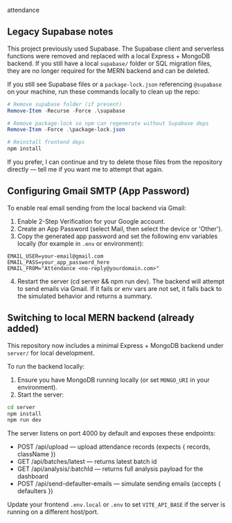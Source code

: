 attendance

## Legacy Supabase notes

This project previously used Supabase. The Supabase client and serverless functions were removed and replaced with a local Express + MongoDB backend. If you still have a local `supabase/` folder or SQL migration files, they are no longer required for the MERN backend and can be deleted.

If you still see Supabase files or a `package-lock.json` referencing `@supabase` on your machine, run these commands locally to clean up the repo:

```powershell
# Remove supabase folder (if present)
Remove-Item -Recurse -Force .\supabase

# Remove package-lock so npm can regenerate without Supabase deps
Remove-Item -Force .\package-lock.json

# Reinstall frontend deps
npm install
```

If you prefer, I can continue and try to delete those files from the repository directly — tell me if you want me to attempt that again.

## Configuring Gmail SMTP (App Password)

To enable real email sending from the local backend via Gmail:

1. Enable 2-Step Verification for your Google account.
2. Create an App Password (select Mail, then select the device or 'Other').
3. Copy the generated app password and set the following env variables locally (for example in `.env` or environment):

```
EMAIL_USER=your-email@gmail.com
EMAIL_PASS=your_app_password_here
EMAIL_FROM="Attendance <no-reply@yourdomain.com>"
```

4. Restart the server (cd server && npm run dev). The backend will attempt to send emails via Gmail. If it fails or env vars are not set, it falls back to the simulated behavior and returns a summary.

## Switching to local MERN backend (already added)

This repository now includes a minimal Express + MongoDB backend under `server/` for local development.

To run the backend locally:

1. Ensure you have MongoDB running locally (or set `MONGO_URI` in your environment).
2. Start the server:

```bash
cd server
npm install
npm run dev
```

The server listens on port 4000 by default and exposes these endpoints:
- POST /api/upload — upload attendance records (expects { records, className })
- GET  /api/batches/latest — returns latest batch id
- GET  /api/analysis/:batchId — returns full analysis payload for the dashboard
- POST /api/send-defaulter-emails — simulate sending emails (accepts { defaulters })

Update your frontend `.env.local` or `.env` to set `VITE_API_BASE` if the server is running on a different host/port.
